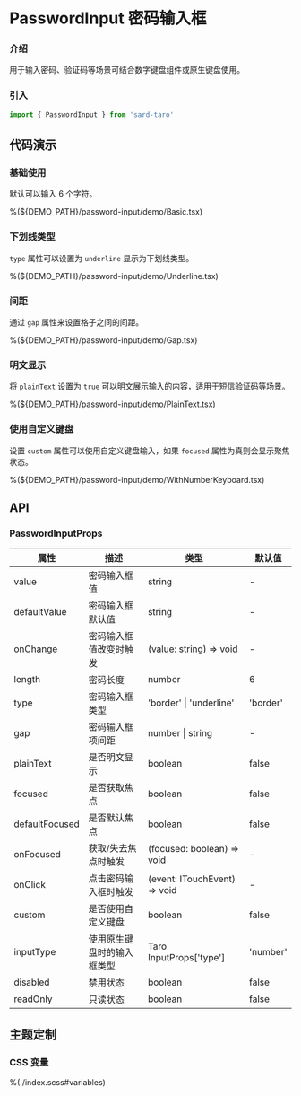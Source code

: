 # PasswordInput 密码输入框

### 介绍

用于输入密码、验证码等场景可结合数字键盘组件或原生键盘使用。

### 引入

```ts
import { PasswordInput } from 'sard-taro'
```

## 代码演示

### 基础使用

默认可以输入 6 个字符。

%(${DEMO_PATH}/password-input/demo/Basic.tsx)

### 下划线类型

`type` 属性可以设置为 `underline` 显示为下划线类型。

%(${DEMO_PATH}/password-input/demo/Underline.tsx)

### 间距

通过 `gap` 属性来设置格子之间的间距。

%(${DEMO_PATH}/password-input/demo/Gap.tsx)

### 明文显示

将 `plainText` 设置为 `true` 可以明文展示输入的内容，适用于短信验证码等场景。

%(${DEMO_PATH}/password-input/demo/PlainText.tsx)

### 使用自定义键盘

设置 `custom` 属性可以使用自定义键盘输入，如果 `focused` 属性为真则会显示聚焦状态。

%(${DEMO_PATH}/password-input/demo/WithNumberKeyboard.tsx)

## API

### PasswordInputProps

| 属性           | 描述                       | 类型                         | 默认值   |
| -------------- | -------------------------- | ---------------------------- | -------- |
| value          | 密码输入框值               | string                       | -        |
| defaultValue   | 密码输入框默认值           | string                       | -        |
| onChange       | 密码输入框值改变时触发     | (value: string) => void      | -        |
| length         | 密码长度                   | number                       | 6        |
| type           | 密码输入框类型             | 'border' \| 'underline'      | 'border' |
| gap            | 密码输入框项间距           | number \| string             | -        |
| plainText      | 是否明文显示               | boolean                      | false    |
| focused        | 是否获取焦点               | boolean                      | false    |
| defaultFocused | 是否默认焦点               | boolean                      | false    |
| onFocused      | 获取/失去焦点时触发        | (focused: boolean) => void   | -        |
| onClick        | 点击密码输入框时触发       | (event: ITouchEvent) => void | -        |
| custom         | 是否使用自定义键盘         | boolean                      | false    |
| inputType      | 使用原生键盘时的输入框类型 | Taro InputProps['type']      | 'number' |
| disabled       | 禁用状态                   | boolean                      | false    |
| readOnly       | 只读状态                   | boolean                      | false    |

## 主题定制

### CSS 变量

%(./index.scss#variables)
